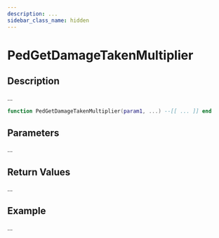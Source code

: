 ```yaml
---
description: ...
sidebar_class_name: hidden
---
```


# PedGetDamageTakenMultiplier

## Description

...

```lua
function PedGetDamageTakenMultiplier(param1, ...) --[[ ... ]] end
```

## Parameters

...

## Return Values

...

## Example

...

